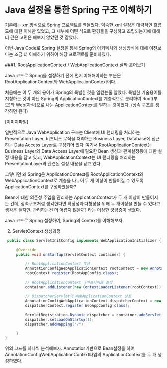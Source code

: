 
# Java 설정을 통한 Spring 구조 이해하기

기존에는 xml방식으로 Spring 프로젝트를 만들었다. 익숙한 xml 설정은 대략적인 흐름도에 대한 이해만 있었고, 그 내부에 어떤 식으로 환경들을 구성하고
조립되는지에 대해 더 깊은 고민은 해보지 않았던 것 같았다.  

이번 Java Code로 Spring 설정을 통해 Spring의 아키텍처와 생성방식에 대해 이전보다는 조금 더 이해하기 위하여 해당 프로젝트를 준비하였다. 


###1. RootApplicationContext / WebApplicationContext 살짝 훓어보기

  Java 코드로 Spring을 설정하기 전에 먼저 이해해야하는 부분은 RootApplicationContext와 WebApplicationContext이다. 
 
  처음에는 이 두 개의 용어가 Spring의 특별한 것을 일컫는줄 알았다. 특별한 기술용어를 지칭하는 것이 아닌 Spring의 ApplicationContext를
 계층적으로 분리하여 Root(부모)와 Web(자식)으로 나눈 ApplicationContext를 말하는 것이었다. (상속 구조를 생각하면 된다)

[이미지파일]

 
 일반적으로 Java WebApplication 구조는 Client에 UI 랜더링을 처리하는 Presentation Layer, 비즈니스 로직을 처리하는 Business Layer, Database에 접근하는 Data Access Layer로 구성되어 있다. 
 여기서 RootApplicationContext는 Business Layer와 Data Access Layer에 필요한 Bean 생성과 관계설정등에 대한 설정 내용을 담고 있고,
 WebApplicationContext는 UI 랜더링을 처리하는 PresentationLayer와 관련된 설정 내용을 담고 있다. 
 
 그렇다면 왜 Spring은 ApplicationContext를 RootApplicationContext와 WebApplicationContext로 계층을 나누어 두 개 이상이 만들어질 수 있도록  ApplicationContext를 구성하였을까?
  
 Bean에 대한 의존성 주입을 관리하는 ApplicationContext가 두 개 이상이 만들어지는 건데, 상속구조처럼 생각한다면 확장성과
 다형성을 위해 두 개이상을 만들 수 있다고 생각은 들지만, 관리하는건 더 어렵지 않을까? 라는 이상한 궁금증이 생겼다.
 
 Java 코드로 Spring 설정하여, Spring의 Context를 이해해보자. 
 
 
 2. ServletContext 생성과정
  
~~~JAVA
 public class ServletInitConfig implements WebApplicationInitializer {
 
     @Override
     public void onStartup(ServletContext container) {
 
         // RootApplicationContext 생성
         AnnotationConfigWebApplicationContext rootContext = new AnnotationConfigWebApplicationContext();
         rootContext.register(RootAppConfig.class);
 
         // RootApplicationContext 라이프사이클 설정
         container.addListener(new ContextLoaderListener(rootContext));
 
         // DispatcherServlet의 WebApplicationContext 생성
         AnnotationConfigWebApplicationContext dispatcherContext = new AnnotationConfigWebApplicationContext();
         dispatcherContext.register(WebAppConfig.class);
 
         ServletRegistration.Dynamic dispatcher = container.addServlet("dispatcher", new DispatcherServlet(dispatcherContext));
         dispatcher.setLoadOnStartup(1);
         dispatcher.addMapping("/");
        
     }
}
 ~~~
 위의 코드를 하나씩 분석해보자. Annotation기반으로 Bean설정을 하여 AnnotationConfigWebApplicationContext타입의 ApplicationContext를 두 개 생성하였다. 
 
 
 
 

 

 

 

